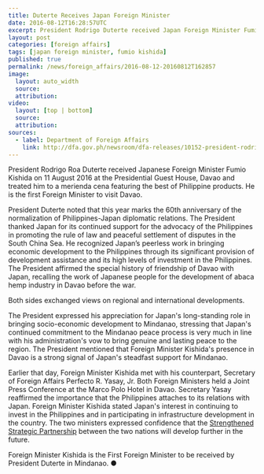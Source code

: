 ```yaml
---
title: Duterte Receives Japan Foreign Minister
date: 2016-08-12T16:28:57UTC
excerpt: President Rodrigo Duterte received Japan Foreign Minister Fumio Kishida on 11 August 2016 at the Presidential Guest House in Davao. Mr Kishida is the first Foreign Minister to visit Davao and was treated to a merienda cena featuring the best of Philippine products.
layout: post
categories: [foreign affairs]
tags: [japan foreign minister, fumio kishida]
published: true
permalink: /news/foreign_affairs/2016-08-12-20160812T162857
image:
  layout: auto_width
  source: 
  attribution: 
video:
  layout: [top | bottom]
  source: 
  attribution: 
sources:
  - label: Department of Foreign Affairs
    link: http://dfa.gov.ph/newsroom/dfa-releases/10152-president-rodrigo-roa-duterte-receives-japanese-foreign-minister-fumio-kishida-in-davao
---
```


President Rodrigo Roa Duterte received Japanese Foreign Minister Fumio Kishida on 11 August 2016 at the Presidential Guest House, Davao and treated him to a merienda cena featuring the best of Philippine products. He is the first Foreign Minister to visit Davao.

President Duterte noted that this year marks the 60th anniversary of the normalization of Philippines-Japan diplomatic relations. The President thanked Japan for its continued support for the advocacy of the Philippines in promoting the rule of law and peaceful settlement of disputes in the South China Sea. He recognized Japan’s peerless work in bringing economic development to the Philippines through its significant provision of development assistance and its high levels of investment in the Philippines. The President affirmed the special history of friendship of Davao with Japan, recalling the work of Japanese people for the development of abaca hemp industry in Davao before the war.

Both sides exchanged views on regional and international developments.

The President expressed his appreciation for Japan's long-standing role in bringing socio-economic development to Mindanao, stressing that Japan's continued commitment to the Mindanao peace process is very much in line with his administration's vow to bring genuine and lasting peace to the region. The President mentioned that Foreign Minister Kishida's presence in Davao is a strong signal of Japan's steadfast support for Mindanao.

Earlier that day, Foreign Minister Kishida met with his counterpart, Secretary of Foreign Affairs Perfecto R. Yasay, Jr. Both Foreign Ministers held a Joint Press Conference at the Marco Polo Hotel in Davao. Secretary Yasay reaffirmed the importance that the Philippines attaches to its relations with Japan. Foreign Minister Kishida stated Japan's interest in continuing to invest in the Philippines and in participating in infrastructure development in the country. The two ministers expressed confidence that the [Strengthened Strategic Partnership] between the two nations will develop further in the future.

Foreign Minister Kishida is the First Foreign Minister to be received by President Duterte in Mindanao.
&#x25cf;

[Strengthened Strategic Partnership]: /info/doc/2015-06-04-20150604T164516